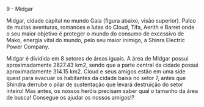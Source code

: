 9 - Midgar

Midgar, cidade capital no mundo Gaia (figura abaixo, visão superior). Palco de muitas aventuras, romances e lutas do Cloud, Tifa, Aerith e Barret onde o seu maior objetivo é proteger o mundo do consumo de excessivo de Mako, energia vital do mundo, pelo seu maior inimigo, a Shinra Electric Power Company.

Midgar é dividida em 8 setores de áreas iguais. A área de Midgar possui aproximadamente 2827.43 km2, sendo que a parte central da cidade possui aproximadamente 314.15 km2. Cloud e seus amigos estão em uma side quest para evacuar os habitantes da cidade baixa no setor 7, antes que Shindra derrube o pilar de sustentação que levará destruição do setor inteiro! Mas antes, os nossos heróis precisam saber qual o tamanho da área de busca! Consegue os ajudar os nossos amigos!?
